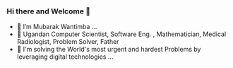 ### Hi there and Welcome 👋

- 🔭 I’m Mubarak Wantimba ...
- 🌱 Ugandan Computer Scientist, Software Eng. , Mathematician, Medical Radiologist, Problem Solver, Father
- 👯 I'm solving the World's most urgent and hardest Problems by leveraging digital technologies  ...
